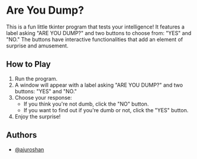 # Are You Dump?

This is a fun little tkinter program that tests your intelligence! It features a label asking "ARE YOU DUMP?" and two buttons to choose from: "YES" and "NO." The buttons have interactive functionalities that add an element of surprise and amusement.

## How to Play

1. Run the program.
2. A window will appear with a label asking "ARE YOU DUMP?" and two buttons: "YES" and "NO."
3. Choose your response:
   - If you think you're not dumb, click the "NO" button.
   - If you want to find out if you're dumb or not, click the "YES" button.
4. Enjoy the surprise!

## Authors

- [@ajuroshan](https://www.github.com/ajuroshan)

